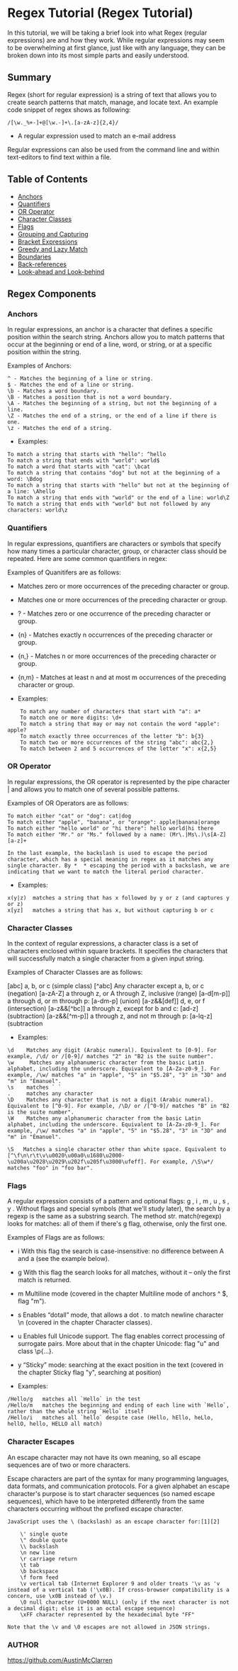 # Regex Tutorial (Regex Tutorial)

In this tutorial, we will be taking a brief look into what Regex (regular expressions) are and how they work. While regular expressions may seem to be overwhelming at first glance,
just like with any language, they can be broken down into its most simple parts and easily understood.

## Summary

Regex (short for regular expression) is a string of text that allows you to create search patterns that match, manage, and locate text. An example code snippet of regex shows as following:
```
/[\w._%+-]+@[\w.-]+\.[a-zA-z]{2,4}/
```
* A regular expression used to match an e-mail address

Regular expressions can also be used from the command line and within text-editors to find text within a file. 

## Table of Contents

- [Anchors](#anchors)
- [Quantifiers](#quantifiers)
- [OR Operator](#or-operator)
- [Character Classes](#character-classes)
- [Flags](#flags)
- [Grouping and Capturing](#grouping-and-capturing)
- [Bracket Expressions](#bracket-expressions)
- [Greedy and Lazy Match](#greedy-and-lazy-match)
- [Boundaries](#boundaries)
- [Back-references](#back-references)
- [Look-ahead and Look-behind](#look-ahead-and-look-behind)

## Regex Components

### Anchors
In regular expressions, an anchor is a character that defines a specific position within the search string. Anchors allow you to match patterns that occur at the beginning or end of a line, word, or string, or at a specific position within the string. 

Examples of Anchors:

    ^ - Matches the beginning of a line or string.
    $ - Matches the end of a line or string.
    \b - Matches a word boundary.
    \B - Matches a position that is not a word boundary.
    \A - Matches the beginning of a string, but not the beginning of a line.
    \Z - Matches the end of a string, or the end of a line if there is one.
    \z - Matches the end of a string.


* Examples:
```
To match a string that starts with "hello": ^hello
To match a string that ends with "world": world$
To match a word that starts with "cat": \bcat
To match a string that contains "dog" but not at the beginning of a word: \Bdog
To match a string that starts with "hello" but not at the beginning of a line: \Ahello
To match a string that ends with "world" or the end of a line: world\Z
To match a string that ends with "world" but not followed by any characters: world\z
```

### Quantifiers
In regular expressions, quantifiers are characters or symbols that specify how many times a particular character, group, or character class should be repeated. Here are some common quantifiers in regex:



Examples of Quanitifers are as follows:

* Matches zero or more occurrences of the preceding character or group.
* Matches one or more occurrences of the preceding character or group.
* ? - Matches zero or one occurrence of the preceding character or group.
* {n} - Matches exactly n occurrences of the preceding character or group.
* {n,} - Matches n or more occurrences of the preceding character or group.
* {n,m} - Matches at least n and at most m occurrences of the preceding character or group.

* Examples:
```
    To match any number of characters that start with "a": a*
    To match one or more digits: \d+
    To match a string that may or may not contain the word "apple": apple?
    To match exactly three occurrences of the letter "b": b{3}
    To match two or more occurrences of the string "abc": abc{2,}
    To match between 2 and 5 occurrences of the letter "x": x{2,5}
```

### OR Operator
In regular expressions, the OR operator is represented by the pipe character | and allows you to match one of several possible patterns.

Examples of OR Operators are as follows:

    To match either "cat" or "dog": cat|dog
    To match either "apple", "banana", or "orange": apple|banana|orange
    To match either "hello world" or "hi there": hello world|hi there
    To match either "Mr." or "Ms." followed by a name: (Mr\.|Ms\.)\s[A-Z][a-z]+

    In the last example, the backslash is used to escape the period character, which has a special meaning in regex as it matches any single character. By *  * escaping the period with a backslash, we are indicating that we want to match the literal period character.


* Examples: 
```
x(y|z)  matches a string that has x followed by y or z (and captures y or z)
x[yz]   matches a string that has x, but without capturing b or c
```




### Character Classes
In the context of regular expressions, a character class is a set of characters enclosed within square brackets. It specifies the characters that will successfully match a single character from a given input string.



Examples of Character Classes are as follows:

[abc] 	a, b, or c (simple class)
[^abc] 	Any character except a, b, or c (negation)
[a-zA-Z] 	a through z, or A through Z, inclusive (range)
[a-d[m-p]] 	a through d, or m through p: [a-dm-p] (union)
[a-z&&[def]] 	d, e, or f (intersection)
[a-z&&[^bc]] 	a through z, except for b and c: [ad-z] (subtraction)
[a-z&&[^m-p]] 	a through z, and not m through p: [a-lq-z] (subtraction


* Examples:
```
\d    Matches any digit (Arabic numeral). Equivalent to [0-9]. For example, /\d/ or /[0-9]/ matches "2" in "B2 is the suite number". 
\w     Matches any alphanumeric character from the basic Latin alphabet, including the underscore. Equivalent to [A-Za-z0-9_]. For example, /\w/ matches "a" in "apple", "5" in "$5.28", "3" in "3D" and "m" in "Émanuel". 
\s    matches ` `
.     matches any character
\D    Matches any character that is not a digit (Arabic numeral). Equivalent to [^0-9]. For example, /\D/ or /[^0-9]/ matches "B" in "B2 is the suite number". 
\W    Matches any alphanumeric character from the basic Latin alphabet, including the underscore. Equivalent to [A-Za-z0-9_]. For example, /\w/ matches "a" in "apple", "5" in "$5.28", "3" in "3D" and "m" in "Émanuel". 

\S   Matches a single character other than white space. Equivalent to [^\f\n\r\t\v\u0020\u00a0\u1680\u2000-\u200a\u2028\u2029\u202f\u205f\u3000\ufeff]. For example, /\S\w*/ matches "foo" in "foo bar". 
```



### Flags
A regular expression consists of a pattern and optional flags: g , i , m , u , s , y . Without flags and special symbols (that we'll study later), the search by a regexp is the same as a substring search. The method str. match(regexp) looks for matches: all of them if there's g flag, otherwise, only the first one.

Examples of Flags are as follows:

* i
    With this flag the search is case-insensitive: no difference between A and a (see the example below).
* g
    With this flag the search looks for all matches, without it – only the first match is returned.
* m
    Multiline mode (covered in the chapter Multiline mode of anchors ^ $, flag "m").
* s
    Enables “dotall” mode, that allows a dot . to match newline character \n (covered in the chapter Character classes).
* u
    Enables full Unicode support. The flag enables correct processing of surrogate pairs. More about that in the chapter Unicode: flag "u" and class \p{...}.
* y
    “Sticky” mode: searching at the exact position in the text (covered in the chapter Sticky flag "y", searching at position) 

* Examples:
```
/Hello/g   matches all `Hello` in the test
/Hello/m   matches the beginning and ending of each line with `Hello`, rather than the whole string `Hello` itself
/Hello/i   matches all `hello` despite case (Hello, hEllo, heLlo, hellO, hello, HELLO all match)
```

### Character Escapes 

An escape character may not have its own meaning, so all escape sequences are of two or more characters.

Escape characters are part of the syntax for many programming languages, data formats, and communication protocols. For a given alphabet an escape character's purpose is to start character sequences (so named escape sequences), which have to be interpreted differently from the same characters occurring without the prefixed escape character. 

```
JavaScript uses the \ (backslash) as an escape character for:[1][2]

    \' single quote
    \" double quote
    \\ backslash
    \n new line
    \r carriage return
    \t tab
    \b backspace
    \f form feed
    \v vertical tab (Internet Explorer 9 and older treats '\v as 'v instead of a vertical tab ('\x0B). If cross-browser compatibility is a concern, use \x0B instead of \v.)
    \0 null character (U+0000 NULL) (only if the next character is not a decimal digit; else it is an octal escape sequence)
    \xFF character represented by the hexadecimal byte "FF"

Note that the \v and \0 escapes are not allowed in JSON strings. 
```

### AUTHOR 
https://github.com/AustinMcClarren
